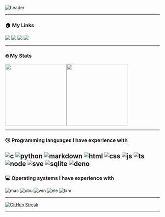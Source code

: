 ![header](https://capsule-render.vercel.app/api?type=waving&color=auto&height=200&section=header&text=Mud%20the%20developer&animation=fadeIn&fontSize=90)

---
### 🏠  My Links
  
<a href="https://www.linkedin.com/in/jinhyuk-kim-a97b42242/"><img src="https://img.shields.io/badge/Linkedin-0A66C2?style=flat-square&logo=Linkedin&logoColor=white"/></a>
<a href="https://wandb.ai/mudmud611"><img src="https://img.shields.io/badge/Wandb-FFBE00?style=flat-square&logo=WeightsAndBiases&logoColor=white"/></a>
<a href="https://mud-the-developer.vercel.app"><img src="https://img.shields.io/badge/Vercel-000000?style=flat-square&logo=vercel&logoColor=white"/></a>
<a href="https://mud-the-developer.tistory.com"><img src="https://img.shields.io/badge/Tistory-000000?style=flat-square&logo=Tistory&logoColor=white"/></a>

---
### 🔥 My Stats

<img height=200 align="center" src="https://github-readme-stats.vercel.app/api?username=mud-the-developer&theme=tokyonight" /><img height=200 align="center" src="https://github-readme-stats.vercel.app/api/top-langs?username=mud-the-developer&layout=compact&langs_count=8&card_width=310&theme=tokyonight" />


---
### 🙃 Programming languages I have experience with

![c](https://img.shields.io/badge/C-00599C?style=for-the-badge&logo=c&logoColor=white)
![python](https://img.shields.io/badge/Python-3776AB?style=for-the-badge&logo=python&logoColor=white)
![markdown](https://img.shields.io/badge/Markdown-000000?style=for-the-badge&logo=markdown&logoColor=white)
![html](https://img.shields.io/badge/HTML-239120?style=for-the-badge&logo=html5&logoColor=white)
![css](https://img.shields.io/badge/CSS-239120?&style=for-the-badge&logo=css3&logoColor=white)
![js](https://img.shields.io/badge/JavaScript-F7DF1E?style=for-the-badge&logo=JavaScript&logoColor=white)
![ts](https://img.shields.io/badge/TypeScript-007ACC?style=for-the-badge&logo=typescript&logoColor=white)
![node](https://img.shields.io/badge/Node.js-43853D?style=for-the-badge&logo=node.js&logoColor=white)
![sve](https://img.shields.io/badge/Svelte-4A4A55?style=for-the-badge&logo=svelte&logoColor=FF3E00)
![sqlite](https://img.shields.io/badge/SQLite-07405E?style=for-the-badge&logo=sqlite&logoColor=white)
![deno](https://img.shields.io/badge/deno-000000?style=for-the-badge&logo=deno&logoColor=white)
---
### 💻 Operating systems I have experience with

![mac](https://img.shields.io/badge/mac%20os-000000?style=for-the-badge&logo=apple&logoColor=white)
![ubu](https://img.shields.io/badge/Ubuntu-E95420?style=for-the-badge&logo=ubuntu&logoColor=white)
![win](https://img.shields.io/badge/Windows-0078D6?style=for-the-badge&logo=windows&logoColor=white)
![ele](https://img.shields.io/badge/Elementary%20OS-64BAFF?style=for-the-badge&logo=elementary&logoColor=white)
![lxm](https://img.shields.io/badge/Linux%20mint-87CF32?style=for-the-badge&logo=linux%20mint&logoColor=white)

---

[![GitHub Streak](https://streak-stats.demolab.com?user=mud-the-developer&theme=tokyonight)](https://git.io/streak-stats)

---

<!--
**mud-the-developer/mud-the-developer** is a ✨ _special_ ✨ repository because its `README.md` (this file) appears on your GitHub profile.

Here are some ideas to get you started:

[![GitHub Streak](https://streak-stats.demolab.com?user=mud-the-developer&theme=tokyonight&locale=ko)](https://git.io/streak-stats)
- 🔭 I’m currently working on ...
- 🌱 I’m currently learning ...
- 👯 I’m looking to collaborate on ...
- 🤔 I’m looking for help with ...
- 💬 Ask me about ...
- 📫 How to reach me: ...
- 😄 Pronouns: ...
- ⚡ Fun fact: ...
-->
